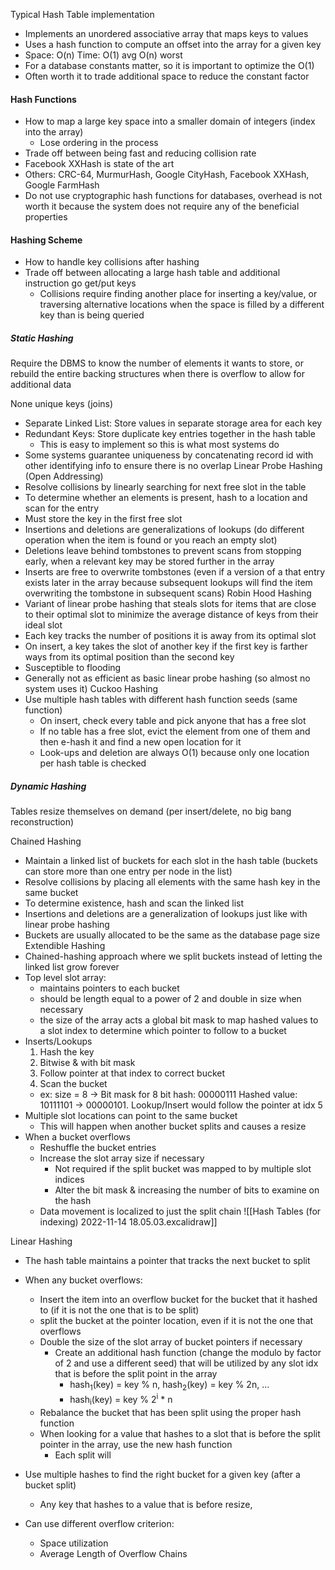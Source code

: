 Typical Hash Table implementation
- Implements an unordered associative array that maps keys to values
- Uses a hash function to compute an offset into the array for a given key
- Space: O(n) Time: O(1) avg O(n) worst
- For a database constants matter, so it is important to optimize the O(1)
- Often worth it to trade additional space to reduce the constant factor

#### Hash Functions
- How to map a large key space into a smaller domain of integers (index into the array)
	- Lose ordering in the process
- Trade off between being fast and reducing collision rate
- Facebook XXHash is state of the art
- Others: CRC-64, MurmurHash, Google CityHash, Facebook XXHash, Google FarmHash
- Do not use cryptographic hash functions for databases, overhead is not worth it because the system does not require any of the beneficial properties

#### Hashing Scheme
- How to handle key collisions after hashing
- Trade off between allocating a large hash table and additional instruction go get/put keys
	- Collisions require finding another place for inserting a key/value, or traversing alternative locations when the space is filled by a different key than is being queried

##### Static Hashing
Require the DBMS to know the number of elements it wants to store, or rebuild the entire backing structures when there is overflow to allow for additional data

None unique keys (joins)
- Separate Linked List: Store values in separate storage area for each key
- Redundant Keys: Store duplicate key entries together in the hash table
	- This is easy to implement so this is what most systems do
- Some systems guarantee uniqueness by concatenating record id with other identifying info to ensure there is no overlap
Linear Probe Hashing (Open Addressing)
- Resolve collisions by linearly searching for next free slot in the table
- To determine whether an elements is present, hash to a location and scan for the entry
- Must store the key in the first free slot
- Insertions and deletions are generalizations of lookups (do different operation when the item is found or you reach an empty slot)
- Deletions leave behind tombstones to prevent scans from stopping early, when a relevant key may be stored further in the array
- Inserts are free to overwrite tombstones (even if a version of a that entry exists later in the array because subsequent lookups will find the item overwriting the tombstone in subsequent scans)
Robin Hood Hashing
- Variant of linear probe hashing that steals slots for items that are close to their optimal slot to minimize the average distance of keys from their ideal slot
- Each key tracks the number of positions it is away from its optimal slot
- On insert, a key takes the slot of another key if the first key is farther ways from its optimal position than the second key
- Susceptible to flooding
- Generally not as efficient as basic linear probe hashing (so almost no system uses it)
Cuckoo Hashing
- Use multiple hash tables with different hash function seeds (same function)
	- On insert, check every table and pick anyone that has a free slot
	- If no table has a free slot, evict the element from one of them and then e-hash it and find a new open location for it
	- Look-ups and deletion are always O(1) because only one location per hash table is checked

##### Dynamic Hashing

Tables resize themselves on demand (per insert/delete, no big bang reconstruction)

Chained Hashing
- Maintain a linked list of buckets for each slot in the hash table (buckets can store more than one entry per node in the list)
- Resolve collisions by placing all elements with the same hash key in the same bucket
- To determine existence, hash and scan the linked list
- Insertions and deletions are a generalization of lookups just like with linear probe hashing
- Buckets are usually allocated to be the same as the database page size
Extendible Hashing
- Chained-hashing approach where we split buckets instead of letting the linked list grow forever
- Top level slot array:
	- maintains pointers to each bucket
	- should be length equal to a power of 2 and double in size when necessary
	- the size of the array acts a global bit mask to map hashed values to a slot index to determine which pointer to follow to a bucket
- Inserts/Lookups
	1. Hash the key
	2. Bitwise & with bit mask
	3. Follow pointer at that index to correct bucket 
	4. Scan the bucket
	- ex: size = 8 -> Bit mask for 8 bit hash: 00000111 Hashed value: 10111101 -> 00000101. Lookup/Insert would follow the pointer at idx 5
- Multiple slot locations can point to the same bucket
	- This will happen when another bucket splits and causes a resize
- When a bucket overflows
	- Reshuffle the bucket entries
	- Increase the slot array size if necessary
		- Not required if the split bucket was mapped to by multiple slot indices
		- Alter the bit mask & increasing the number of bits to examine on the hash
	- Data movement is localized to just the split chain
![[Hash Tables (for indexing) 2022-11-14 18.05.03.excalidraw]]

Linear Hashing
- The hash table maintains a pointer that tracks the next bucket to split
- When any bucket overflows:
	- Insert the item into an overflow bucket for the bucket that it hashed to (if it is not the one that is to be split)
	- split the bucket at the pointer location, even if it is not the one that overflows
	- Double the size of the slot array of bucket pointers if necessary
		- Create an additional hash function (change the modulo by factor of 2 and use a different seed) that will be utilized by any slot idx that is before the split point in the array
			- hash<sub>1</sub>(key) = key % n, hash<sub>2</sub>(key) = key % 2n, ...
			- hash<sub>i</sub>(key) = key % 2<sup>i</sup> * n
	- Rebalance the bucket that has been split using the proper hash function
	- When looking for a value that hashes to a slot that is before the split pointer in the array, use the new hash function
		- Each split will 

- Use multiple hashes to find the right bucket for a given key (after a bucket split)
	- Any key that hashes to a value that is before resize, 
- Can use different overflow criterion:
	- Space utilization
	- Average Length of Overflow Chains